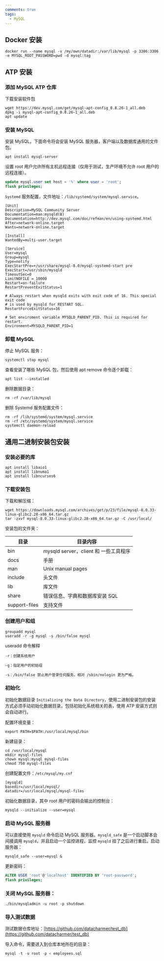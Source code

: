 ```yaml
---
comments: true
tags:
  - MySQL
---
```

## Docker 安装
```shell
docker run --name mysql -v /my/own/datadir:/var/lib/mysql -p 3306:3306 -e MYSQL_ROOT_PASSWORD=pwd -d mysql:tag
```

## ATP 安装

### 添加 MySQL ATP 仓库

下载安装软件包

```shell
wget https://dev.mysql.com/get/mysql-apt-config_0.8.26-1_all.deb 
dpkg -i mysql-apt-config_0.8.26-1_all.deb 
apt update
```

### 安装 MySQL

安装 MySQL，下面命令将会安装 MySQL 服务器，客户端以及数据库通用的文件包。

```shell
apt install mysql-server
```

设置 root 用户允许所有主机远程连接（仅用于测试，生产环境不允许 root 用户的远程连接）。

```sql
update mysql.user set host = '%' where user = 'root'; 
flush privileges;
```

`Systemd` 服务配置，文件地址：`/lib/systemd/system/mysql.service`。
```
[Unit]
Description=MySQL Community Server
Documentation=man:mysqld(8)
Documentation=http://dev.mysql.com/doc/refman/en/using-systemd.html
After=network-online.target
Wants=network-online.target

[Install]
WantedBy=multi-user.target

[Service]
User=mysql
Group=mysql
Type=notify
ExecStartPre=+/usr/share/mysql-8.0/mysql-systemd-start pre
ExecStart=/usr/sbin/mysqld
TimeoutSec=0
LimitNOFILE = 10000
Restart=on-failure
RestartPreventExitStatus=1

# Always restart when mysqld exits with exit code of 16. This special exit code
# is used by mysqld for RESTART SQL.
RestartForceExitStatus=16

# Set enviroment variable MYSQLD_PARENT_PID. This is required for restart.
Environment=MYSQLD_PARENT_PID=1
```

### 卸载 MySQL

停止 MySQL 服务：

```shell
systemctl stop mysql
```

查看安装了哪些 MySQL 包，然后使用 apt remove 命令逐个卸载：

```shell
apt list --installed
```

删除数据目录：

```shell
rm -rf /var/lib/mysql
```

删除 Systemd 服务配置文件：

```shell
rm -rf /lib/systemd/system/mysql.service 
rm -rf /etc/systemd/system/mysql.service 
systemctl daemon-reload
```

## 通用二进制安装包安装

### 安装必要的库
```shell
apt install libaio1
apt install libnuma1
apt install libncurses6
```

### 下载安装包

下载和解压缩：
```shell
wget https://downloads.mysql.com/archives/get/p/23/file/mysql-8.0.33-linux-glibc2.28-x86_64.tar.gz 
tar -zxvf mysql-8.0.33-linux-glibc2.28-x86_64.tar.gz -C /usr/local/
```

安装包的文件夹：

| 目录            | 目录内容                          |
| ------------- | ----------------------------- |
| bin           | mysqld server，client 和 一些工具程序 |
| docs          | 手册                            |
| man           | Unix manual pages             |
| include       | 头文件                           |
| lib           | 库文件                           |
| share         | 错误信息、字典和数据库安装 SQL             |
| support-files | 支持文件                          |

### 创建用户和组
```shell
groupadd mysql 
useradd -r -g mysql -s /bin/false mysql
```

useradd 命令解释
```
-r：创建系统用户

-g：指定用户的初始组

-s：/bin/false 禁止用户登录任何服务，相对 /sbin/nologin 更为严格。
```

### 初始化
初始化数据目录 `Initializing the Data Directory`，使用二进制安装包的安装方式必须手动初始化数据目录，包括初始化系统相关的表，使用 ATP 安装方式则会自动进行。

配置环境变量：
```shell
export PATH=$PATH:/usr/local/mysql/bin
```

新建目录：
```shell
cd /usr/local/mysql 
mkdir mysql-files 
chown mysql:mysql mysql-files 
chmod 750 mysql-files
```

创建配置文件：`/etc/mysql/my.cnf`
```
[mysqld] 
basedir=/usr/local/mysql/ 
datadir=/usr/local/mysql/mysql-files
```

初始化数据目录，其中 root 用户的密码会输出的控制台：
```shell
mysqld --initialize --user=mysql
```

### 启动 MySQL 服务器

可以直接使用 `mysqld` 命令启动 MySQL 服务器。`mysqld_safe` 是一个启动脚本会间接调用 `mysqld`，并且启动一个监控进程，监控 `mysqld` 挂了之后进行重启。启动服务器：
```shell
mysqld_safe --user=mysql &
```

更新密码：
```sql
ALTER USER 'root'@'localhost' IDENTIFIED BY 'root-password'; 
flush privileges;
```

### 关闭 MySQL 服务器：

```shell
./bin/mysqladmin -u root -p shutdown
```

### 导入测试数据

测试数据仓库地址：[https://github.com/datacharmer/test_db](https://github.com/datacharmer/test_db)

导入命令，需要进入到仓库本地所在的目录：
```sql
mysql -t -u root -p < employees.sql
```
